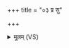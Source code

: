 +++
title = "०३ प्र सु"

+++
<details><summary>मूलम् (VS)</summary>

प्र सु श्रु॒तं सु॒राध॑स॒मर्चा॑ श॒क्रम॒भिष्ट॑ये। यः सु॑न्व॒ते स्तु॑व॒ते काम्यं॒ वसु॑ स॒हस्रे॑णेव॒ मंह॑ते ॥
</details>